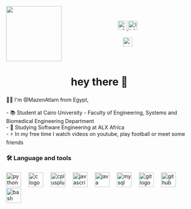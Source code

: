 <a href="http://mazenatlam.tech/" target="_blank">
  <img align="left" height="150" src="https://avatars.githubusercontent.com/u/136184080?v=4"  />
</a>

###

<br>
<div align="center">
  <a href="http://mazenatlam.tech/" target="_blank">
    <img src="https://img.shields.io/static/v1?message=My%20Profile&label=&color=8a2123&logoColor=&labelColor=#&style=for-the-badge" height="25" alt="whatsapp logo"  />
  </a>
  <a href="https://www.linkedin.com/in/mazen-atlam-801788267" target="_blank">
    <img src="https://img.shields.io/static/v1?message=LinkedIn&logo=linkedin&label=&color=0077B5&logoColor=white&labelColor=#&style=for-the-badge" height="25" alt="linkedin logo"  />
  </a>
</div>
<br>
<div align="center">
  <picture>
    <img src="https://img.shields.io/static/v1?message=mazenatef5510@gmail.com&logo=gmail&label=Gmail&color=D14836&logoColor=white&labelColor=#&style=for-the-badge" height="25" alt="gmail logo"  />
  </picture>
</div>

###

<br clear="both">

<h1 align="center">hey there 👋</h1>

###

<p align="left">👩‍💻 I'm @MazenAtlam from Egypt,<br><br>- 📚 Student at Cairo University - Faculty of Engineering, Systems and Biomedical Engineering Department <br>- 🔭 Studying Software Engineering at ALX Africa<br>- ⚡ In my free time I watch videos on youtube, play football or meet some friends</p>

###

<h3 align="left">🛠 Language and tools</h3>

###

<div align="left">
  <img src="https://cdn.jsdelivr.net/gh/devicons/devicon/icons/python/python-original.svg" height="40" alt="python logo"  />
  <img width="12" />
  <img src="https://cdn.jsdelivr.net/gh/devicons/devicon/icons/c/c-original.svg" height="40" alt="c logo"  />
  <img width="12" />
  <img src="https://cdn.jsdelivr.net/gh/devicons/devicon/icons/cplusplus/cplusplus-original.svg" height="40" alt="cplusplus logo"  />
  <img width="12" />
  <img src="https://cdn.jsdelivr.net/gh/devicons/devicon/icons/javascript/javascript-original.svg" height="40" alt="javascript logo"  />
  <img width="12" />
  <img src="https://cdn.jsdelivr.net/gh/devicons/devicon/icons/java/java-original-wordmark.svg" height="40" alt="java logo"  />
  <img width="12" />
  <img src="https://cdn.jsdelivr.net/gh/devicons/devicon/icons/mysql/mysql-original.svg" height="40" alt="mysql logo"  />
  <img width="12" />
  <img src="https://cdn.jsdelivr.net/gh/devicons/devicon/icons/git/git-original.svg" height="40" alt="git logo"  />
  <img width="12" />
  <img src="https://cdn.jsdelivr.net/gh/devicons/devicon/icons/github/github-original.svg" height="40" alt="github logo"  />
  <img width="12" />
  <img src="https://cdn.jsdelivr.net/gh/devicons/devicon/icons/bash/bash-original.svg" height="40" alt="bash logo"  />
</div>

###
